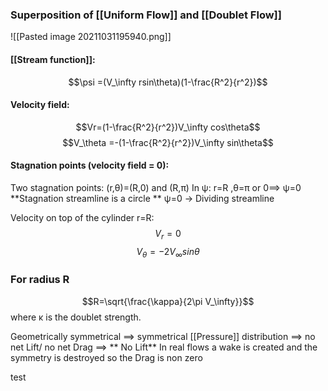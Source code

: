 ### Superposition of [[Uniform Flow]] and [[Doublet Flow]]

![[Pasted image 20211031195940.png]]

#### [[Stream function]]:

$$\psi =(V_\infty rsin\theta)(1-\frac{R^2}{r^2})$$

#### Velocity field:
$$Vr=(1-\frac{R^2}{r^2})V_\infty cos\theta$$
$$V_\theta =-(1-\frac{R^2}{r^2})V_\infty sin\theta$$

#### Stagnation points (velocity field = 0):
Two stagnation points: (r,θ)=(R,0) and (R,π)
In ψ:	 r=R ,θ=π or 0==> ψ=0 
**Stagnation streamline is a circle **
ψ=0 -> Dividing streamline

Velocity on top of the cylinder r=R:
$$V_r =0$$
$$V_\theta=-2V_\infty sin\theta$$

### For radius R
$$R=\sqrt{\frac{\kappa}{2\pi V_\infty}}$$
where κ is the doublet strength.

Geometrically symmetrical ==> symmetrical [[Pressure]] distribution 
==> no net Lift/ no net Drag ==> ** No Lift**
In real flows a wake is created and the symmetry is destroyed so the Drag is non zero


test